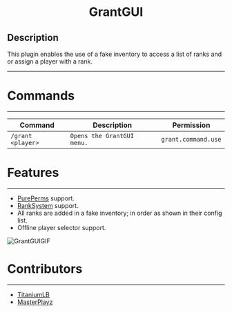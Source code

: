 <div align="center">
  <h1>GrantGUI</h1>
</div>

## Description
This plugin enables the use of a fake inventory to access a list of ranks and or assign a player with a rank.
***
# Commands
***
Command | Description | Permission
--- | --- | ---
`/grant <player>` | `Opens the GrantGUI menu.` | `grant.command.use`

# Features
***
- [PurePerms](https://poggit.pmmp.io/p/PurePerms) support.
- [RankSystem](https://poggit.pmmp.io/p/RankSystem) support.
- All ranks are added in a fake inventory; in order as shown in their config list.
- Offline player selector support.

![GrantGUIGIF](https://cdn.discordapp.com/attachments/800684294070468648/867359529595043840/GrantUIGIF.gif)

# Contributors
***
- [TitaniumLB](https://github.com/TitaniumLB6571)
- [MasterPlayz](https://github.com/MASTERPLAYZ0000)
